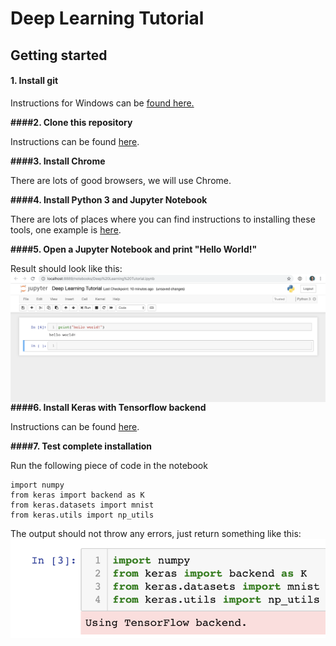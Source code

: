 # Deep Learning Tutorial

## Getting started

#### 1. Install git

Instructions for Windows can be [found here.](https://www.atlassian.com/git/tutorials/install-git#windows)

**####2. Clone this repository**

Instructions can be found [here](https://help.github.com/articles/cloning-a-repository/).

**####3. Install Chrome**

There are lots of good browsers, we will use Chrome.

**####4. Install Python 3 and Jupyter Notebook**

There are lots of places where you can find instructions to installing these tools, one example is [here](https://jupyter.readthedocs.io/en/latest/install.html#new-to-python-and-jupyter).

**####5. Open a Jupyter Notebook and print "Hello World!"**

Result should look like this:
<br>
<img align="left" src="https://github.com/langkilde/deeplearningtutorial/blob/master/example_1.png">
<br>

**####6. Install Keras with Tensorflow backend**

Instructions can be found [here](https://keras.io/#installation).

**####7. Test complete installation**

Run the following piece of code in the notebook

```
import numpy
from keras import backend as K
from keras.datasets import mnist
from keras.utils import np_utils
```
The output should not throw any errors, just return something like this:
<img align="left" src="https://github.com/langkilde/deeplearningtutorial/blob/master/example_2.png">

